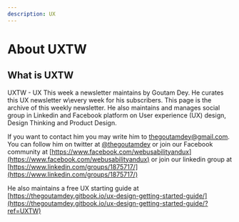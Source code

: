 ```yaml
---
description: UX
---
```


# About UXTW

## What is UXTW

UXTW - UX This week a newsletter maintains by Goutam Dey. He  curates this UX newsletter w\every week for his subscribers. This page is the archive of this weekly newsletter. He also maintains and manages  social group in Linkedin and Facebook platform on User experience \(UX\) design, Design Thinking and Product Design. 

If you want to contact him you may write him to  [thegoutamdey@gmail.com](mailto:thegoutamdey@gmail.com). You can follow him on twitter at [@thegoutamdey](https://twitter.com/thegoutamdey) or join our Facebook community at [https://www.facebook.com/webusabilityandux](https://www.facebook.com/webusabilityandux) or join our linkedin group at [https://www.linkedin.com/groups/1875717/](https://www.linkedin.com/groups/1875717/)

He also maintains a free UX starting guide at [https://thegoutamdey.gitbook.io/ux-design-getting-started-guide/](https://thegoutamdey.gitbook.io/ux-design-getting-started-guide/?ref=UXTW)

